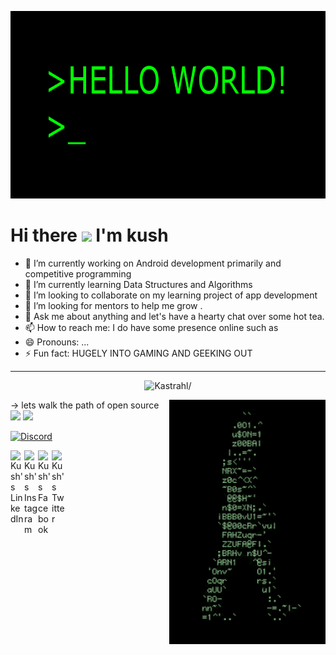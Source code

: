 <p align="center">
  <img height="300" src="https://github.com/kastrahl/kastrahl/blob/master/1_jB76MLZjiNhGSQQvxm7LSQ.gif">
</p>
 
 
# Hi there <img src="https://raw.githubusercontent.com/MartinHeinz/MartinHeinz/master/wave.gif" width="30px">  I'm kush

- 🔭 I’m currently working on Android development primarily and competitive programming
- 🌱 I’m currently learning Data Structures and Algorithms
- 👯 I’m looking to collaborate on my learning project of app development
- 🤔 I’m looking for mentors to help me grow .
- 💬 Ask me about anything and let's have a hearty chat over some hot tea.
- 📫 How to reach me: I do have some presence online such as
- 😄 Pronouns: ...
- ⚡ Fun fact: HUGELY INTO GAMING AND GEEKING OUT 
-----

<p align="center"> <img src=https://komarev.com/ghpvc/?username=kastrahl alt=Kastrahl/> </p> 
<img src="https://github.com/kastrahl/kastrahl/blob/master/coder%20guy.gif" width="250" align='right'>
-> lets walk the path of open source
<br/>

<img src="https://github-readme-stats.vercel.app/api?username=kastrahl&show_icons=true&theme=blue-green&?count_private=true">
<IMG SRC="https://github-readme-stats.vercel.app/api/top-langs/?username=kastrahl&theme=blue-green&&layout=compact">

[![Discord](https://img.shields.io/discord/326031927016554506.svg?label=&logo=discord&logoColor=ffffff&color=7389D8&labelColor=6A7EC2)](https://discord.gg/dhMXznV)



<a href="https://www.linkedin.com/in/kastrahl/">
  <img align="left" alt="Kush's LinkedIn" width="22px" src="https://cdn.jsdelivr.net/npm/simple-icons@v3/icons/linkedin.svg" />
</a>
<a href="https://www.instagram.com/k.aroura/">
  <img align="left" alt="Kush's Instagram" width="22px" src="https://cdn.jsdelivr.net/npm/simple-icons@v3/icons/instagram.svg" />
</a>
<a href="https://www.facebook.com/scientifickushagraarora">
  <img align="left" alt="Kush's Facebook" width="22px" src="https://cdn.jsdelivr.net/npm/simple-icons@3.0.1/icons/facebook.svg" />
</a> 
<a href="https://twitter.com/KushagraArora_">
  <img align="left" alt="Kush's Twitter" width="22px" src="https://cdn.jsdelivr.net/npm/simple-icons@3.2.0/icons/twitter.svg" />
</a> 



